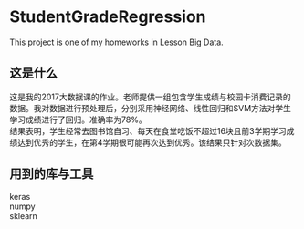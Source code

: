 # StudentGradeRegression
This project is one of my homeworks in Lesson Big Data.
## 这是什么
这是我的2017大数据课的作业。老师提供一组包含学生成绩与校园卡消费记录的数据。我对数据进行预处理后，分别采用神经网络、线性回归和SVM方法对学生学习成绩进行了回归。准确率为78%。  
结果表明，学生经常去图书馆自习、每天在食堂吃饭不超过16块且前3学期学习成绩达到优秀的学生，在第4学期很可能再次达到优秀。该结果只针对次数据集。  
## 用到的库与工具
keras  
numpy  
sklearn  

